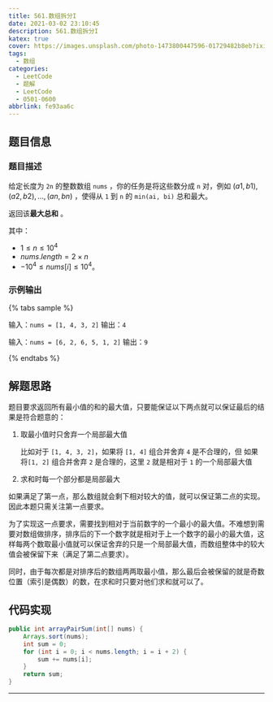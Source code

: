 ```yaml
---
title: 561.数组拆分I
date: 2021-03-02 23:10:45
description: 561.数组拆分I
katex: true
cover: https://images.unsplash.com/photo-1473800447596-01729482b8eb?ixid=MXwxMjA3fDB8MHxwaG90by1wYWdlfHx8fGVufDB8fHw%3D&ixlib=rb-1.2.1&auto=format&fit=crop&w=1650&q=80
tags:
  - 数组
categories:
  - LeetCode
  - 题解
  - LeetCode
  - 0501-0600
abbrlink: fe93aa6c
---
```


## 题目信息

### 题目描述

给定长度为 `2n` 的整数数组 `nums` ，你的任务是将这些数分成 `n` 对，例如 $(a1, b1), (a2, b2), \dots , (an, bn)$ ，使得从 `1` 到 `n` 的 `min(ai, bi)`
总和最大。

返回该**最大总和** 。

其中：

* $1 \le n \le 10^4$
* $nums.length = 2 \times n$
* $-10^4 \le nums[i] \le 10^4$。

### 示例输出

{% tabs sample %}
<!-- tab 示例1 -->
输入：`nums = [1, 4, 3, 2]`
输出：`4`
<!-- endtab -->

<!-- tab 示例2 -->
输入：`nums = [6, 2, 6, 5, 1, 2]`
输出：`9`
<!-- endtab -->
{% endtabs %}

## 解题思路

题目要求返回所有最小值的和的最大值，只要能保证以下两点就可以保证最后的结果是符合题意的：

1. 取最小值时只舍弃一个局部最大值

   比如对于 `[1, 4, 3, 2]`，如果将 `[1, 4]` 组合并舍弃 `4` 是不合理的，但 如果将`[1, 2]` 组合并舍弃 `2` 是合理的，这里 `2` 就是相对于 `1` 的一个局部最大值

2. 求和时每一个部分都是局部最大

如果满足了第一点，那么数组就会剩下相对较大的值，就可以保证第二点的实现。因此本题只需关注第一点要求。

为了实现这一点要求，需要找到相对于当前数字的一个最小的最大值。不难想到需要对数组做排序，排序后的下一个数字就是相对于上一个数字的最小的最大值，这样每两个数取最小值就可以保证舍弃的只是一个局部最大值，而数组整体中的较大值会被保留下来（满足了第二点要求）。

同时，由于每次都是对排序后的数组两两取最小值，那么最后会被保留的就是奇数位置（索引是偶数）的数，在求和时只要对他们求和就可以了。

## 代码实现

``` java
public int arrayPairSum(int[] nums) {
    Arrays.sort(nums);
    int sum = 0;
    for (int i = 0; i < nums.length; i = i + 2) {
        sum += nums[i];
    }
    return sum;
}
```

---
